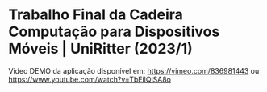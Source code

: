 # Trabalho Final da Cadeira Computação para Dispositivos Móveis | UniRitter (2023/1)
Video DEMO da aplicação disponível em: https://vimeo.com/836981443 ou https://www.youtube.com/watch?v=TbEilQlSA8o
